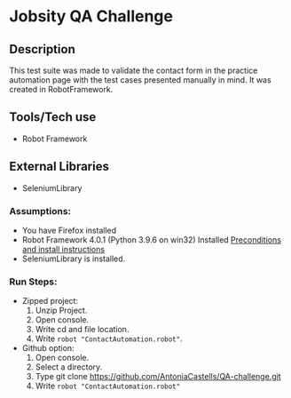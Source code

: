 # Jobsity QA Challenge

## Description

This test suite was made to validate the contact form in the practice automation page with the test cases presented manually in mind. It was created in RobotFramework. 

## Tools/Tech use

* Robot Framework


## External Libraries 

* SeleniumLibrary

### Assumptions:

* You have Firefox installed 
* Robot Framework 4.0.1 (Python 3.9.6 on win32) Installed [Preconditions and install instructions](https://robotframework.org/robotframework/latest/RobotFrameworkUserGuide.html#preconditions)
* SeleniumLibrary is installed.

### Run Steps:

* Zipped project: 
    1. Unzip Project.
    2. Open console.
    3. Write cd and file location. 
    4. Write `robot "ContactAutomation.robot"`.
* Github option: 
    1. Open console.
    2. Select a directory.
    3. Type git clone https://github.com/AntoniaCastells/QA-challenge.git  
    4. Write `robot "ContactAutomation.robot" `

